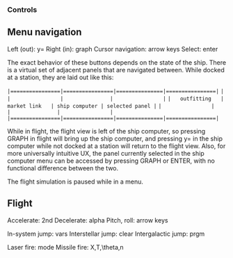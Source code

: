 ### Controls

## Menu navigation

Left (out): y=
Right (in): graph
Cursor navigation: arrow keys
Select: enter

The exact behavior of these buttons depends on the state of the ship. There is a virtual set of adjacent panels that are navigated between. While docked at a station, they are laid out like this:

``|================|================|===============|================|``
``|                |                |               |                |``
``|   outfitting   |  market link   | ship computer | selected panel |``
``|                |                |               |                |``
``|================|================|===============|================|``

While in flight, the flight view is left of the ship computer, so pressing GRAPH in flight will bring up the ship computer, and pressing y= in the ship computer while not docked at a station will return to the flight view. Also, for more universally intuitive UX, the panel currently selected in the ship computer menu can be accessed by pressing GRAPH or ENTER, with no functional difference between the two.

The flight simulation is paused while in a menu.

## Flight

Accelerate: 2nd
Decelerate: alpha
Pitch, roll: arrow keys

In-system jump: vars
Interstellar jump: clear
Intergalactic jump: prgm

Laser fire: mode
Missile fire: X,T,\theta,n

